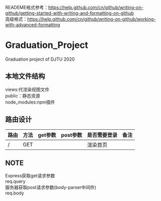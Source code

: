 READEME格式参考：https://help.github.com/cn/github/writing-on-github/getting-started-with-writing-and-formatting-on-github  
高级格式：https://help.github.com/cn/github/writing-on-github/working-with-advanced-formatting  
# Graduation_Project
Graduation project of DJTU 2020

## 本地文件结构
views:代渲染视图文件  
public：静态资源  
node_modules:npm插件  

## 路由设计
| 路由 | 方法 | get参数 | post参数 | 是否需要登录 | 备注 |
| --- | --- | --- | --- | --- | --- |
| / | GET |   |      | 渲染首页 |
## NOTE
Express获取get请求参数  
req.query  
服务器获取post请求参数(body-parser中间件)  
req.body  
